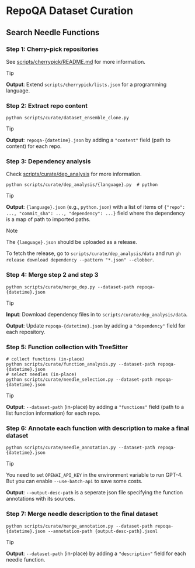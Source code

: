 # RepoQA Dataset Curation

## Search Needle Functions

### Step 1: Cherry-pick repositories

See [scripts/cherrypick/README.md](cherrypick/README.md) for more information.


> [!Tip]
>
> **Output**: Extend `scripts/cherrypick/lists.json` for a programming language.


### Step 2: Extract repo content

```shell
python scripts/curate/dataset_ensemble_clone.py
```

> [!Tip]
>
> **Output**: `repoqa-{datetime}.json` by adding a `"content"` field (path to content) for each repo.


### Step 3: Dependency analysis

Check [scripts/curate/dep_analysis](scripts/curate/dep_analysis) for more information.

```shell
python scripts/curate/dep_analysis/{language}.py  # python
```

> [!Tip]
>
> **Output**: `{language}.json` (e.g., `python.json`) with a list of items of `{"repo": ..., "commit_sha": ..., "dependency": ...}` field where the dependency is a map of path to imported paths.

> [!Note]
>
> The `{language}.json` should be uploaded as a release.
>
> To fetch the release, go to `scripts/curate/dep_analysis/data` and run `gh release download dependency --pattern "*.json" --clobber`.


### Step 4: Merge step 2 and step 3

```shell
python scripts/curate/merge_dep.py --dataset-path repoqa-{datetime}.json
```

> [!Tip]
>
> **Input**: Download dependency files in to `scripts/curate/dep_analysis/data`.
>
> **Output**: Update `repoqa-{datetime}.json` by adding a `"dependency"` field for each repository.


### Step 5: Function collection with TreeSitter

```shell
# collect functions (in-place)
python scripts/curate/function_analysis.py --dataset-path repoqa-{datetime}.json
# select needles (in-place)
python scripts/curate/needle_selection.py --dataset-path repoqa-{datetime}.json
```

> [!Tip]
>
> **Output**: `--dataset-path` (in-place) by adding a `"functions"` field (path to a list function information) for each repo.


### Step 6: Annotate each function with description to make a final dataset

```shell
python scripts/curate/needle_annotation.py --dataset-path repoqa-{datetime}.json
```

> [!Tip]
>
> You need to set `OPENAI_API_KEY` in the environment variable to run GPT-4. But you can enable `--use-batch-api` to save some costs.
>
> **Output**: `--output-desc-path` is a seperate json file specifying the function annotations with its sources.


### Step 7: Merge needle description to the final dataset

```shell
python scripts/curate/merge_annotation.py --dataset-path repoqa-{datetime}.json --annotation-path {output-desc-path}.jsonl
```

> [!Tip]
>
> **Output**: `--dataset-path` (in-place) by adding a `"description"` field for each needle function.
